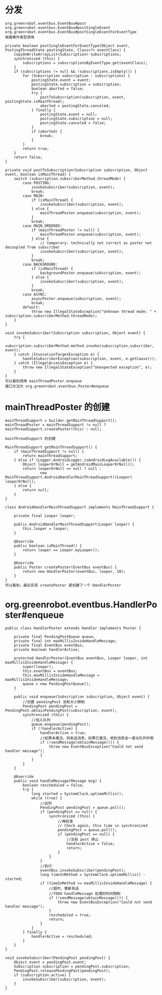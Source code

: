 # 分发
    org.greenrobot.eventbus.EventBus#post
    org.greenrobot.eventbus.EventBus#postSingleEvent
    org.greenrobot.eventbus.EventBus#postSingleEventForEventType
    根据事件类型调用
    
    private boolean postSingleEventForEventType(Object event, PostingThreadState postingState, Class<?> eventClass) {
        CopyOnWriteArrayList<Subscription> subscriptions;
        synchronized (this) {
            subscriptions = subscriptionsByEventType.get(eventClass);
        }
        if (subscriptions != null && !subscriptions.isEmpty()) {
            for (Subscription subscription : subscriptions) {
                postingState.event = event;
                postingState.subscription = subscription;
                boolean aborted = false;
                try {
                    postToSubscription(subscription, event, postingState.isMainThread);
                    aborted = postingState.canceled;
                } finally {
                    postingState.event = null;
                    postingState.subscription = null;
                    postingState.canceled = false;
                }
                if (aborted) {
                    break;
                }
            }
            return true;
        }
        return false;
    }
    
    private void postToSubscription(Subscription subscription, Object event, boolean isMainThread) {
        switch (subscription.subscriberMethod.threadMode) {
            case POSTING:
                invokeSubscriber(subscription, event);
                break;
            case MAIN:
                if (isMainThread) {
                    invokeSubscriber(subscription, event);
                } else {
                    mainThreadPoster.enqueue(subscription, event);
                }
                break;
            case MAIN_ORDERED:
                if (mainThreadPoster != null) {
                    mainThreadPoster.enqueue(subscription, event);
                } else {
                    // temporary: technically not correct as poster not decoupled from subscriber
                    invokeSubscriber(subscription, event);
                }
                break;
            case BACKGROUND:
                if (isMainThread) {
                    backgroundPoster.enqueue(subscription, event);
                } else {
                    invokeSubscriber(subscription, event);
                }
                break;
            case ASYNC:
                asyncPoster.enqueue(subscription, event);
                break;
            default:
                throw new IllegalStateException("Unknown thread mode: " + subscription.subscriberMethod.threadMode);
        }
    }
    
    void invokeSubscriber(Subscription subscription, Object event) {
        try {
            subscription.subscriberMethod.method.invoke(subscription.subscriber, event);
        } catch (InvocationTargetException e) {
            handleSubscriberException(subscription, event, e.getCause());
        } catch (IllegalAccessException e) {
            throw new IllegalStateException("Unexpected exception", e);
        }
    }
    可以看到调用 mainThreadPoster.enqueue
    接口方法为 org.greenrobot.eventbus.Poster#enqueue
    
# mainThreadPoster 的创建

    mainThreadSupport = builder.getMainThreadSupport();
    mainThreadPoster = mainThreadSupport != null ? mainThreadSupport.createPoster(this) : null;
    
    mainThreadSupport 的创建
        
    MainThreadSupport getMainThreadSupport() {
        if (mainThreadSupport != null) {
            return mainThreadSupport;
        } else if (Logger.AndroidLogger.isAndroidLogAvailable()) {
            Object looperOrNull = getAndroidMainLooperOrNull();
            return looperOrNull == null ? null :
                    new MainThreadSupport.AndroidHandlerMainThreadSupport((Looper) looperOrNull);
        } else {
            return null;
        }
    }
    
    class AndroidHandlerMainThreadSupport implements MainThreadSupport {

        private final Looper looper;

        public AndroidHandlerMainThreadSupport(Looper looper) {
            this.looper = looper;
        }

        @Override
        public boolean isMainThread() {
            return looper == Looper.myLooper();
        }

        @Override
        public Poster createPoster(EventBus eventBus) {
            return new HandlerPoster(eventBus, looper, 10);
        }
    }
    可以看到，最后实现 createPoster 是创建了一个 HandlerPoster
    
# org.greenrobot.eventbus.HandlerPoster#enqueue
    public class HandlerPoster extends Handler implements Poster {

        private final PendingPostQueue queue;
        private final int maxMillisInsideHandleMessage;
        private final EventBus eventBus;
        private boolean handlerActive;

        protected HandlerPoster(EventBus eventBus, Looper looper, int maxMillisInsideHandleMessage) {
            super(looper);
            this.eventBus = eventBus;
            this.maxMillisInsideHandleMessage = maxMillisInsideHandleMessage;
            queue = new PendingPostQueue();
        }

        public void enqueue(Subscription subscription, Object event) {
            //创建 pendingPost 池有大小限制
            PendingPost pendingPost = PendingPost.obtainPendingPost(subscription, event);
            synchronized (this) {
                //加入队列
                queue.enqueue(pendingPost);
                if (!handlerActive) {
                    handlerActive = true;
                    //如果未激活，则发送消息，如果已激活，收到消息会一直从队列中取
                    if (!sendMessage(obtainMessage())) {
                        throw new EventBusException("Could not send handler message");
                    }
                }
            }
        }

        @Override
        public void handleMessage(Message msg) {
            boolean rescheduled = false;
            try {
                long started = SystemClock.uptimeMillis();
                while (true) {
                    //出列
                    PendingPost pendingPost = queue.poll();
                    if (pendingPost == null) {
                        synchronized (this) {
                            //再检查
                            // Check again, this time in synchronized
                            pendingPost = queue.poll();
                            if (pendingPost == null) {
                                //没有 post 停止
                                handlerActive = false;
                                return;
                            }
                        }
                    }
                    //执行
                    eventBus.invokeSubscriber(pendingPost);
                    long timeInMethod = SystemClock.uptimeMillis() - started;
                    if (timeInMethod >= maxMillisInsideHandleMessage) {
                        //超时，重新发送
                        //TODO handleMessage 处理的时间限制
                        if (!sendMessage(obtainMessage())) {
                            throw new EventBusException("Could not send handler message");
                        }
                        rescheduled = true;
                        return;
                    }
                }
            } finally {
                handlerActive = rescheduled;
            }
        }
    }
    
    void invokeSubscriber(PendingPost pendingPost) {
        Object event = pendingPost.event;
        Subscription subscription = pendingPost.subscription;
        PendingPost.releasePendingPost(pendingPost);
        if (subscription.active) {
            invokeSubscriber(subscription, event);
        }
    }